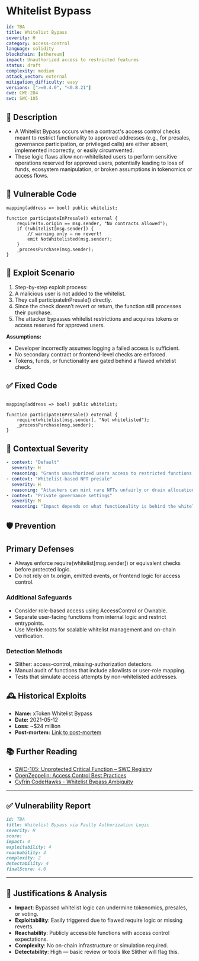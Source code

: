 # Whitelist Bypass

```YAML
id: TBA
title: Whitelist Bypass 
severity: H
category: access-control
language: solidity
blockchain: [ethereum]
impact: Unauthorized access to restricted features
status: draft
complexity: medium
attack_vector: external
mitigation_difficulty: easy
versions: [">=0.4.0", "<0.8.21"]
cwe: CWE-284
swc: SWC-105
```

## 📝 Description

- A Whitelist Bypass occurs when a contract's access control checks meant to restrict functionality to approved addresses (e.g., for presales, governance participation, or privileged calls) are either absent, implemented incorrectly, or easily circumvented. 
- These logic flaws allow non-whitelisted users to perform sensitive operations reserved for approved users, potentially leading to loss of funds, ecosystem manipulation, or broken assumptions in tokenomics or access flows.

## 🚨 Vulnerable Code

```solidity
mapping(address => bool) public whitelist;

function participateInPresale() external {
    require(tx.origin == msg.sender, "No contracts allowed");
    if (!whitelist[msg.sender]) {
        // warning only — no revert!
        emit NotWhitelisted(msg.sender);
    }
    _processPurchase(msg.sender);
}
```

## 🧪 Exploit Scenario

1. Step-by-step exploit process:
2. A malicious user is not added to the whitelist.
3. They call participateInPresale() directly.
4. Since the check doesn’t revert or return, the function still processes their purchase.
5. The attacker bypasses whitelist restrictions and acquires tokens or access reserved for approved users.

**Assumptions:**

- Developer incorrectly assumes logging a failed access is sufficient.
- No secondary contract or frontend-level checks are enforced.
- Tokens, funds, or functionality are gated behind a flawed whitelist check.

## ✅ Fixed Code

```solidity

mapping(address => bool) public whitelist;

function participateInPresale() external {
    require(whitelist[msg.sender], "Not whitelisted");
    _processPurchase(msg.sender);
}
```
## 🧭 Contextual Severity

```yaml
- context: "Default"
  severity: H
  reasoning: "Grants unauthorized users access to restricted functions, like token mints or governance votes."
- context: "Whitelist-based NFT presale"
  severity: H
  reasoning: "Attackers can mint rare NFTs unfairly or drain allocation."
- context: "Private governance settings"
  severity: M
  reasoning: "Impact depends on what functionality is behind the whitelist."
```

## 🛡️ Prevention

## Primary Defenses

- Always enforce require(whitelist[msg.sender]) or equivalent checks before protected logic.
- Do not rely on tx.origin, emitted events, or frontend logic for access control.

### Additional Safeguards

- Consider role-based access using AccessControl or Ownable.
- Separate user-facing functions from internal logic and restrict entrypoints.
- Use Merkle roots for scalable whitelist management and on-chain verification.

### Detection Methods

- Slither: access-control, missing-authorization detectors.
- Manual audit of functions that include allowlists or user-role mapping.
- Tests that simulate access attempts by non-whitelisted addresses.

## 🕰️ Historical Exploits

- **Name:** xToken Whitelist Bypass 
- **Date:** 2021-05-12 
- **Loss:** ~$24 million 
- **Post-mortem:** [Link to post-mortem](https://rekt.news/xtoken-rekt/) 
  
## 📚 Further Reading

- [SWC-105: Unprotected Critical Function – SWC Registry](https://swcregistry.io/docs/SWC-105/) 
- [OpenZeppelin: Access Control Best Practices](https://docs.openzeppelin.com/contracts/4.x/access-control) 
- [Cyfrin CodeHawks - Whitelist Bypass Ambiguity](https://codehawks.cyfrin.io/c/2025-02-raac/s/1671)

---

## ✅ Vulnerability Report

```markdown
id: TBA
title: Whitelist Bypass via Faulty Authorization Logic
severity: H
score:
impact: 4        
exploitability: 4 
reachability: 4   
complexity: 2     
detectability: 4  
finalScore: 4.0
```

---

## 📄 Justifications & Analysis

- **Impact**: Bypassed whitelist logic can undermine tokenomics, presales, or voting.
- **Exploitability**: Easily triggered due to flawed require logic or missing reverts.
- **Reachability**: Publicly accessible functions with access control expectations.
- **Complexity**: No on-chain infrastructure or simulation required.
- **Detectability**: High — basic review or tools like Slither will flag this.

